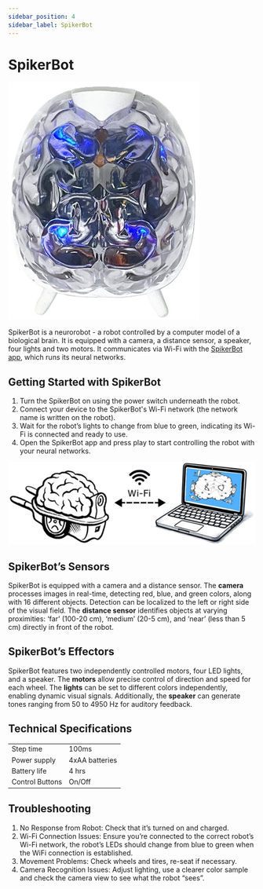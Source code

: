 ```yaml
---
sidebar_position: 4
sidebar_label: SpikerBot
---
```


# SpikerBot #

![image of robot](./robot.png)

SpikerBot is a neurorobot - a robot controlled by a computer model of a biological brain. It is equipped with a camera, a distance sensor, a speaker, four lights and two motors. It communicates via Wi-Fi with the [SpikerBot app](https://docs.backyardbrains.com/Software/SpikerBot/), which runs its neural networks.

## Getting Started with SpikerBot ##

1. Turn the SpikerBot on using the power switch underneath the robot.
2. Connect your device to the SpikerBot's Wi-Fi network (the network name is written on the robot).
3. Wait for the robot’s lights to change from blue to green, indicating its Wi-Fi is connected and ready to use.
4. Open the SpikerBot app and press play to start controlling the robot with your neural networks.

![robot-app connection](./wifi.png)

## SpikerBot’s Sensors ##
SpikerBot is equipped with a camera and a distance sensor. The **camera** processes images in real-time, detecting red, blue, and green colors, along with 16 different objects. Detection can be localized to the left or right side of the visual field. The **distance sensor** identifies objects at varying proximities: ‘far’ (100-20 cm), ‘medium’ (20-5 cm), and ‘near’ (less than 5 cm) directly in front of the robot.

## SpikerBot’s Effectors ##
SpikerBot features two independently controlled motors, four LED lights, and a speaker. The **motors** allow precise control of direction and speed for each wheel. The **lights** can be set to different colors independently, enabling dynamic visual signals. Additionally, the **speaker** can generate tones ranging from 50 to 4950 Hz for auditory feedback.

## Technical Specifications ##

|||
|---|---|
|Step time |	100ms|
|Power supply |	4xAA batteries|
|Battery life |	4 hrs|
|Control Buttons | On/Off|

## Troubleshooting ##

1. No Response from Robot: Check that it’s turned on and charged.
2. Wi-Fi Connection Issues: Ensure you’re connected to the correct robot’s Wi-Fi network, the robot’s LEDs should change from blue to green when the WiFi connection is established.
3. Movement Problems: Check wheels and tires, re-seat if necessary.
4. Camera Recognition Issues: Adjust lighting, use a clearer color sample and check the camera view to see what the robot “sees”.